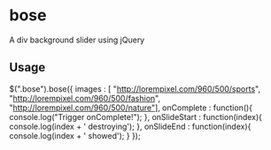 bose
====

A div background slider using jQuery

Usage
-----
$(".bose").bose({
	images : [ "http://lorempixel.com/960/500/sports", "http://lorempixel.com/960/500/fashion", "http://lorempixel.com/960/500/nature"],
	onComplete : function(){ 
		console.log("Trigger onComplete!"); 
	},
	onSlideStart : function(index){
		console.log(index + ' destroying'); 
	},
	onSlideEnd : function(index){ 
		console.log(index + ' showed'); 
	}
});
